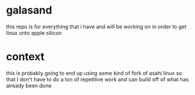 # galasand
this repo is for everything that i have and will be working on in order to get linux onto apple silicon

# context
this is probably going to end up using some kind of fork of asahi linux so that I don't have to do a ton of repetitive work and can build off of what has already been done
